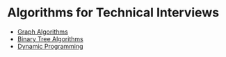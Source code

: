 # Algorithms for Technical Interviews

- [Graph Algorithms](https://www.youtube.com/watch?v=tWVWeAqZ0WU)
- [Binary Tree Algorithms](https://www.youtube.com/watch?v=fAAZixBzIAI)
- [Dynamic Programming](https://www.youtube.com/watch?v=oBt53YbR9Kk)
